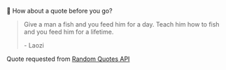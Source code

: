 📣 How about a quote before you go?

> Give a man a fish and you feed him for a day. Teach him how to fish and you feed him for a lifetime.
>
> <p>- Laozi</p>

Quote requested from [Random Quotes API](https://github.com/lukePeavey/quotable)
